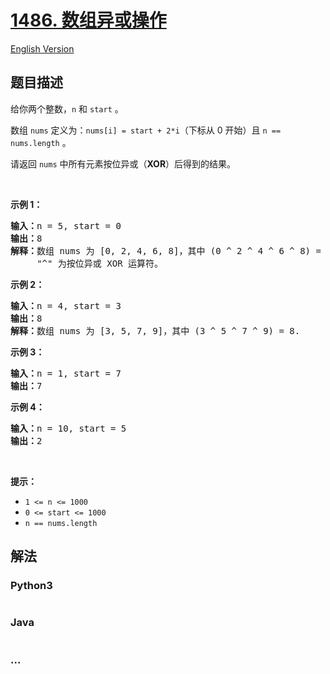 # [1486. 数组异或操作](https://leetcode-cn.com/problems/xor-operation-in-an-array)

[English Version](/solution/1400-1499/1486.XOR%20Operation%20in%20an%20Array/README_EN.md)

## 题目描述

<!-- 这里写题目描述 -->

<p>给你两个整数，<code>n</code> 和 <code>start</code> 。</p>

<p>数组 <code>nums</code> 定义为：<code>nums[i] = start + 2*i</code>（下标从 0 开始）且 <code>n == nums.length</code> 。</p>

<p>请返回 <code>nums</code> 中所有元素按位异或（<strong>XOR</strong>）后得到的结果。</p>

<p>&nbsp;</p>

<p><strong>示例 1：</strong></p>

<pre><strong>输入：</strong>n = 5, start = 0
<strong>输出：</strong>8
<strong>解释：</strong>数组 nums 为 [0, 2, 4, 6, 8]，其中 (0 ^ 2 ^ 4 ^ 6 ^ 8) = 8 。
     &quot;^&quot; 为按位异或 XOR 运算符。
</pre>

<p><strong>示例 2：</strong></p>

<pre><strong>输入：</strong>n = 4, start = 3
<strong>输出：</strong>8
<strong>解释：</strong>数组 nums 为 [3, 5, 7, 9]，其中 (3 ^ 5 ^ 7 ^ 9) = 8.</pre>

<p><strong>示例 3：</strong></p>

<pre><strong>输入：</strong>n = 1, start = 7
<strong>输出：</strong>7
</pre>

<p><strong>示例 4：</strong></p>

<pre><strong>输入：</strong>n = 10, start = 5
<strong>输出：</strong>2
</pre>

<p>&nbsp;</p>

<p><strong>提示：</strong></p>

<ul>
	<li><code>1 &lt;= n &lt;= 1000</code></li>
	<li><code>0 &lt;= start &lt;= 1000</code></li>
	<li><code>n == nums.length</code></li>
</ul>


## 解法

<!-- 这里可写通用的实现逻辑 -->

<!-- tabs:start -->

### **Python3**

<!-- 这里可写当前语言的特殊实现逻辑 -->

```python

```

### **Java**

<!-- 这里可写当前语言的特殊实现逻辑 -->

```java

```

### **...**

```

```

<!-- tabs:end -->
